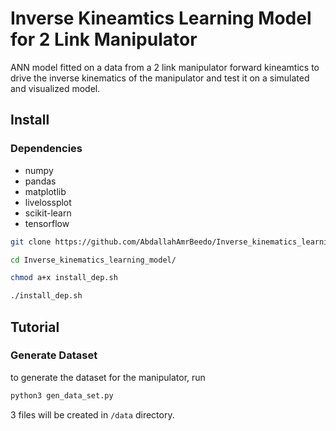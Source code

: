 # Inverse Kineamtics Learning Model for 2 Link Manipulator
ANN model fitted on a data from a 2 link manipulator forward kineamtics to drive the inverse kinematics of the manipulator and test it on a simulated and visualized model.

## Install

### Dependencies
- numpy
- pandas
- matplotlib
- livelossplot
- scikit-learn
- tensorflow

```bash
git clone https://github.com/AbdallahAmrBeedo/Inverse_kinematics_learning_model.git

cd Inverse_kinematics_learning_model/

chmod a+x install_dep.sh

./install_dep.sh

```

## Tutorial

### Generate Dataset
to generate the dataset for the manipulator, run
```bash
python3 gen_data_set.py
```
3 files will be created in ```/data``` directory.

